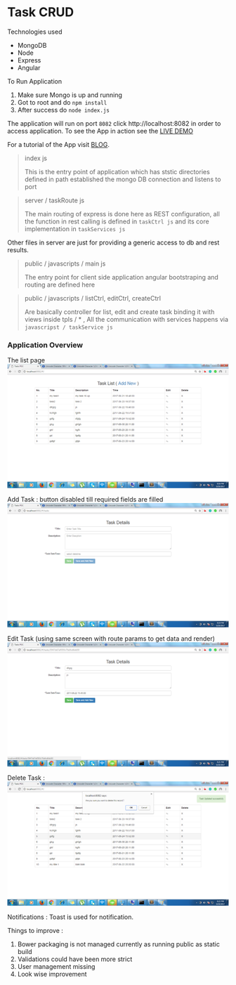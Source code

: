 # Task CRUD

Technologies used

 * MongoDB
 * Node
 * Express
 * Angular


To Run Application
 1. Make sure Mongo is up and running 
 2. Got to root and do `npm install` 
 3. After success do `node index.js`

The application will run on port `8082` click http://localhost:8082 in order to access application. To see the App in action see the [LIVE DEMO](https://fast-river-12225.herokuapp.com)

For a tutorial of the App visit [BLOG](https://vinodlouis.blogspot.in/2017/07/node-angular1xmongodb-express-task-list.html). 

>index js
>
>This is the entry point of application which has ststic directories defined in path established the mongo DB connection and listens to port

> server / taskRoute js
>
> The main routing of express is done here as REST configuration, all the function in rest calling is defined in `taskCtrl js` and its core implementation in `taskServices js`

Other files in server are just for providing a generic access to db and rest results.

> public / javascripts / main js
>
> The entry point for client side application angular bootstraping and routing are defined here

> public / javascripts / listCtrl, editCtrl, createCtrl
>
> Are basically controller for list, edit and create task binding it with views inside tpls / * , All the communication with services happens via `javascripst / taskService js`


### Application Overview

The list page
![Showing list of Tasks](https://raw.githubusercontent.com/VinodLouis/task-crud/master/images/list.png)

Add Task : button disabled till required fields are filled
![Add task](https://raw.githubusercontent.com/VinodLouis/task-crud/master/images/add_new_empty.png)

Edit Task (using same screen with route params to get data and render)
![Edit Tasks](https://raw.githubusercontent.com/VinodLouis/task-crud/master/images/edit_task_data.png)

Delete Task : 
![Edit Tasks](https://raw.githubusercontent.com/VinodLouis/task-crud/master/images/delete_confirmation.png)

Notifications : Toast is used for notification.


Things to improve : 

1. Bower packaging is not managed currently as running public as static build
2. Validations could have been more strict
3. User management missing
4. Look wise improvement










